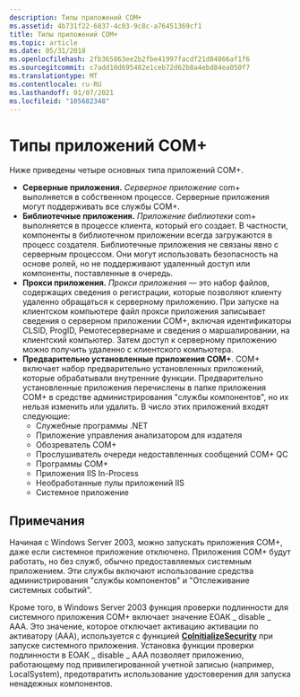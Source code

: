 ```yaml
---
description: Типы приложений COM+
ms.assetid: 4b731f22-6837-4c03-9c8c-a76451369cf1
title: Типы приложений COM+
ms.topic: article
ms.date: 05/31/2018
ms.openlocfilehash: 2fb365863ee2b2fbe41997facdf21d84866af1f6
ms.sourcegitcommit: c7add10d695482e1ceb72d62b8a4ebd84ea050f7
ms.translationtype: MT
ms.contentlocale: ru-RU
ms.lasthandoff: 01/07/2021
ms.locfileid: "105682348"
---
```

# <a name="types-of-com-applications"></a>Типы приложений COM+

Ниже приведены четыре основных типа приложений COM+.

-   **Серверные приложения.** *Серверное приложение* com+ выполняется в собственном процессе. Серверные приложения могут поддерживать все службы COM+.
-   **Библиотечные приложения.** *Приложение библиотеки* com+ выполняется в процессе клиента, который его создает. В частности, компоненты в библиотечном приложении всегда загружаются в процесс создателя. Библиотечные приложения не связаны явно с серверным процессом. Они могут использовать безопасность на основе ролей, но не поддерживают удаленный доступ или компоненты, поставленные в очередь.
-   **Прокси приложения.** *Прокси приложения* — это набор файлов, содержащих сведения о регистрации, которые позволяют клиенту удаленно обращаться к серверному приложению. При запуске на клиентском компьютере файл прокси приложения записывает сведения о серверном приложении COM+, включая идентификаторы CLSID, ProgID, Ремотесервернаме и сведения о маршалировании, на клиентский компьютер. Затем доступ к серверному приложению можно получить удаленно с клиентского компьютера.
-   **Предварительно установленные приложения COM+**. COM+ включает набор предварительно установленных приложений, которые обрабатывали внутренние функции. Предварительно установленные приложения перечислены в папке приложения COM+ в средстве администрирования "службы компонентов", но их нельзя изменить или удалить. В число этих приложений входят следующие:
    -   Служебные программы .NET
    -   Приложение управления анализатором для издателя
    -   Обозреватель COM+
    -   Прослушиватель очереди недоставленных сообщений COM+ QC
    -   Программы COM+
    -   Приложения IIS In-Process
    -   Необработанные пулы приложений IIS
    -   Системное приложение

## <a name="notes"></a>Примечания

Начиная с Windows Server 2003, можно запускать приложения COM+, даже если системное приложение отключено. Приложения COM+ будут работать, но без служб, обычно предоставляемых системным приложением. Эти службы включают использование средства администрирования "службы компонентов" и "Отслеживание системных событий".

Кроме того, в Windows Server 2003 функция проверки подлинности для системного приложения COM+ включает значение ЕОАК \_ disable \_ AAA. Это значение, которое отключает активацию активации по активатору (AAA), используется с функцией [**CoInitializeSecurity**](/windows/desktop/api/combaseapi/nf-combaseapi-coinitializesecurity) при запуске системного приложения. Установка функции проверки подлинности в ЕОАК \_ disable \_ AAA позволяет приложению, работающему под привилегированной учетной записью (например, LocalSystem), предотвратить использование удостоверения для запуска ненадежных компонентов.

 

 
